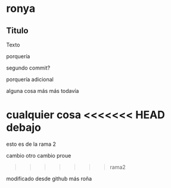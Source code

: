 # ronya

## Titulo 
Texto

porquería

segundo commit?

porquería adicional

alguna cosa más
más todavía


cualquier cosa 
<<<<<<< HEAD
debajo
=======

esto es de la rama 2

cambio
otro cambio 
proue
>>>>>>> rama2


 modificado desde github
más roña
